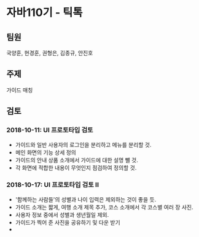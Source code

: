 # 자바110기 - 틱톡

## 팀원
국양훈, 현경훈, 권형은, 김종규, 안진호

## 주제
가이드 매칭

## 검토

### 2018-10-11: UI 프로토타입 검토

- 가이드와 일반 사용자의 로그인을 분리하고 메뉴를 분리할 것.
- 메인 화면의 기능 상세 정의
- 가이드의 안내 상품 소개에서 가이드에 대한 설명 뺄 것.
- 각 화면에 적합한 내용이 무엇인지 점검하여 정의할 것. 

### 2018-10-17: UI 프로토타입 검토 II

- '함께하는 사람들'의 성별과 나이 입력은 제외하는 것이 좋을 듯.
- 가이드 소개는 짧게, 여행 소개 제목 추가, 코스 소개에서 각 코스별 여러 장 사진.
- 사용자 정보 중에서 성별과 생년월일 제외.
- 가이드가 찍어 준 사진을 공유하기 및 다운 받기
- 










